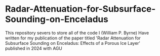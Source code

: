# Radar-Attenuation-for-Subsurface-Sounding-on-Enceladus
This repository severs to store all of the code I (William P. Byrne) Have written for my publication of the paper titled 'Radar Attenuation for Subsurface Sounding on Enceladus: Effects of a Porous Ice Layer' published in 2024 with AGU
